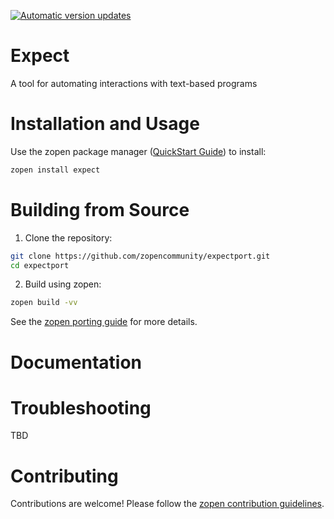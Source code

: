 [![Automatic version updates](https://github.com/ZOSOpenTools/expectport/actions/workflows/bump.yml/badge.svg)](https://github.com/ZOSOpenTools/expectport/actions/workflows/bump.yml)

# Expect

A tool for automating interactions with text-based programs

# Installation and Usage

Use the zopen package manager ([QuickStart Guide](https://zopen.community/#/Guides/QuickStart)) to install:
```bash
zopen install expect
```

# Building from Source

1. Clone the repository:
```bash
git clone https://github.com/zopencommunity/expectport.git
cd expectport
```
2. Build using zopen:
```bash
zopen build -vv
```

See the [zopen porting guide](https://zopen.community/#/Guides/Porting) for more details.

# Documentation


# Troubleshooting
TBD

# Contributing
Contributions are welcome! Please follow the [zopen contribution guidelines](https://github.com/zopencommunity/meta/blob/main/CONTRIBUTING.md).
